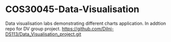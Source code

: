 # COS30045-Data-Visualisation
Data visualisation labs demonstrating different charts application. In addtion repo for DV group project.
https://github.com/Dilni-DS113/Data_Visualisation_project.git
